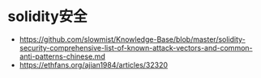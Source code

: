 # solidity安全
* https://github.com/slowmist/Knowledge-Base/blob/master/solidity-security-comprehensive-list-of-known-attack-vectors-and-common-anti-patterns-chinese.md
* https://ethfans.org/ajian1984/articles/32320